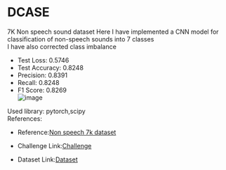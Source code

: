 # DCASE
7K Non speech sound dataset
Here I have implemented a CNN model for classification of non-speech sounds into 7 classes   
I have also corrected class imbalance  
- Test Loss: 0.5746 
- Test Accuracy: 0.8248  
- Precision: 0.8391  
- Recall: 0.8248  
- F1 Score: 0.8269  
![image](https://github.com/user-attachments/assets/440a291b-700d-4d5d-b4db-fb6cede5b480)


Used library: pytorch,scipy  
References:  
- Reference:[Non speech 7k dataset](https://ietresearch.onlinelibrary.wiley.com/doi/full/10.1049/sil2.12233#:~:text=There%20are%20some%20contributions%20in,sneeze%2C%20snore%2C%20and%20scream.)  

- Challenge Link:[Challenge](https://madhavlab.github.io/2025_summerproject.html)  

- Dataset Link:[Dataset](https://zenodo.org/records/6967442)


